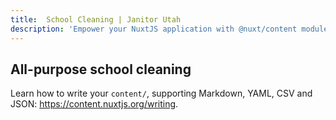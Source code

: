 ```yaml
---
title:  School Cleaning | Janitor Utah
description: 'Empower your NuxtJS application with @nuxt/content module: write in a content/ directory and fetch your Markdown, JSON, YAML and CSV files through a MongoDB like API, acting as a Git-based Headless CMS.'
---
```


##  All-purpose school cleaning

Learn how to write your `content/`, supporting Markdown, YAML, CSV and JSON: https://content.nuxtjs.org/writing.
